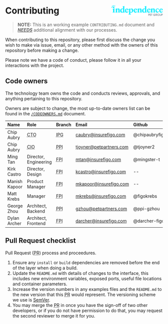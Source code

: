 # Contributing[<img valign="middle" align="right" src="../img/logo.lg.svg" width="164">](https://www.independencepetgroup.com/)

<!-- TODO: align to our processes -->
> **NOTE:** This is an working example `CONTRIBUTING.md` document and _**<u>NEEDS</u>**_ additional alignment with our processes.

When contributing to this repository, please first discuss the change you wish to make via issue, email, or any other method with the owners of this repository before making a change.

Please note we have a code of conduct, please follow it in all your interactions with the project.

## Code owners

The technology team owns the code and conducts reviews, approvals, and anything pertaining to this repository.

Owners are subject to change, the most up-to-date owners list can be found in the [`/CODEOWNERS.md`](/CODEOWNERS.md) document.

| Name          | Role                                         | Branch                                   | Email                   | Github         |
| :------------ | :------------------------------------------- | :--------------------------------------- | :---------------------- | :------------- |
| Chip Aubry    | <abbr title="Chief Technology Officer ">CTO  | <abbr title="Independence Pet Group">IPG | caubry@insurefigo.com   | @chipaubryfigo |
| Chip Aubry    | <abbr title="Chief Information Officer ">CIO | <abbr title="Pet Partners">PPI           | tjoyner@petpartners.com | @tjoyner2      |
| Ming Tan      | Director, Engineering                        | <abbr title="Figo Pet Insurance">FPI     | mtan@insurefigo.com     | @mingster-t    |
| Kirk Castro   | Director, Design                             | <abbr title="Figo Pet Insurance">FPI     | kcastro@insurefigo.com  | --             |
| Manish Kapoor | Product Manager                              | <abbr title="Figo Pet Insurance">FPI     | mkapoor@insurefigo.com  | --             |
| Matt Krebs    | Manager                                      | <abbr title="Figo Pet Insurance">FPI     | mkrebs@insurefigo.com   | @figokrebs     |
| George Zhou   | Architect, Backend                           | <abbr title="Pet Partners">PPI           | gzhou@petpartners.com   | @ppi-gzhou     |
| Dylan Archer  | Architect, Frontend                          | <abbr title="Figo Pet Insurance">FPI     | darcher@insurefigo.com  | @darcher-figo  |

## Pull Request checklist

Pull Request (<abbr title="Pull Request">PR</abbr>) process and proceedures.

1. Ensure any `install` or `build` dependencies are removed before the end of the layer when doing a build.
2. Update the `README.md` with details of changes to the interface, this includes new environment variables, exposed ports, useful file locations and container parameters.
3. Increase the version numbers in any examples files and the `README.md` to the new version that this <abbr title="Pull Request">PR</abbr> would represent. The versioning scheme we use is [SemVer](https://semver.org/).
4. You may merge the <abbr title="Pull Request">PR</abbr> in once you have the sign-off of two other developers, or if you do not have permission to do that, you may request the second reviewer to merge it for you.